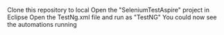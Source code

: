 Clone this repository to local
Open the "SeleniumTestAspire" project in Eclipse
Open the TestNg.xml file and run as "TestNG"
You could now see the automations running
